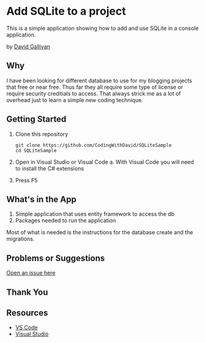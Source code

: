 # Add SQLite to a project

This is a simple application showing how to add and use SQLite in a console application.  

by [David Gallivan](http://twitter.com/CodingwithDavid)


## Why

I have been looking for different database to use for my blogging projects that free or near free.  Thus far they all require some type of license or require security creditials to access.  That always strick me as a lot of overhead just to learn a simple new coding technique.

## Getting Started

1. Clone this repository

   ```Command Line
   git clone https://github.com/CodingWithDavid/SQLiteSample
   cd SQLiteSample
   ```

1.	Open in Visual Studio or Visual Code
a.	With Visual Code you will need to install the C# extensions
2.	Press F5

## What's in the App

1. Simple application that uses entity framework to access the db
2. Packages needed to run the application

Most of what is needed is the instructions for the database create and the migrations.


## Problems or Suggestions

[Open an issue here]( https://github.com/CodingWithDavid/SQLiteSample/issues)

## Thank You


## Resources

- [VS Code](https://code.visualstudio.com)
- [Visual Studio]( https://visualstudio.microsoft.com/)



